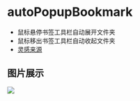 # autoPopupBookmark
- 鼠标悬停书签工具栏自动展开文件夹
- 鼠标移出书签工具栏自动收起文件夹
- [灵感来源](http://bbs.kafan.cn/forum.php?mod=redirect&goto=findpost&ptid=1817667&pid=34415770 "灵感来源")

## 图片展示
![](http://7xp59l.com1.z0.glb.clouddn.com/pic.gif)
